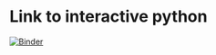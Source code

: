 # Link to interactive python

[![Binder](https://mybinder.org/badge_logo.svg)](https://mybinder.org/v2/gh/mhdeeb/peu-218-latex/main?labpath=A1%2FIPYNP%2FPEU-218_A1_201900052_Mohamed-Hussien-El-Deeb.ipynb)
